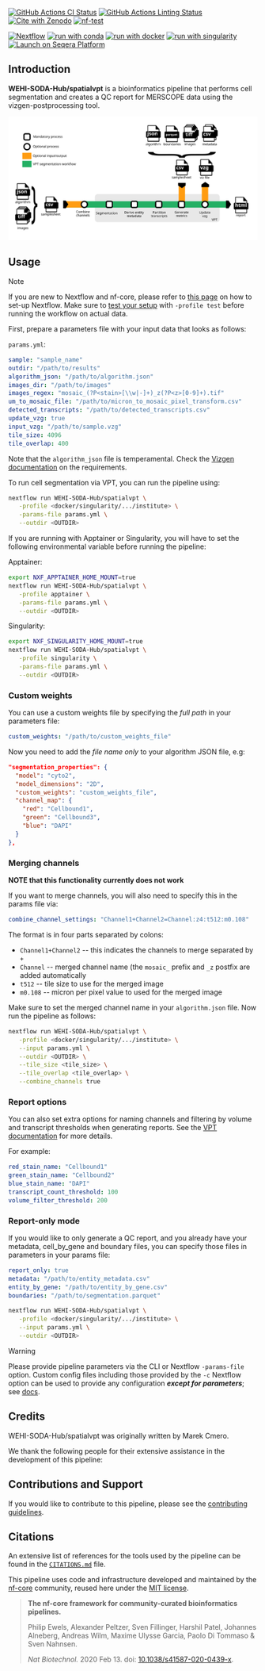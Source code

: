 [![GitHub Actions CI Status](https://github.com/WEHI-SODA-Hub/spatialvpt/actions/workflows/ci.yml/badge.svg)](https://github.com/WEHI-SODA-Hub/spatialvpt/actions/workflows/ci.yml)
[![GitHub Actions Linting Status](https://github.com/WEHI-SODA-Hub/spatialvpt/actions/workflows/linting.yml/badge.svg)](https://github.com/WEHI-SODA-Hub/spatialvpt/actions/workflows/linting.yml)[![Cite with Zenodo](http://img.shields.io/badge/DOI-10.5281/zenodo.XXXXXXX-1073c8?labelColor=000000)](https://doi.org/10.5281/zenodo.XXXXXXX)
[![nf-test](https://img.shields.io/badge/unit_tests-nf--test-337ab7.svg)](https://www.nf-test.com)

[![Nextflow](https://img.shields.io/badge/nextflow%20DSL2-%E2%89%A524.04.0-23aa62.svg)](https://www.nextflow.io/)
[![run with conda](http://img.shields.io/badge/run%20with-conda-3EB049?labelColor=000000&logo=anaconda)](https://docs.conda.io/en/latest/)
[![run with docker](https://img.shields.io/badge/run%20with-docker-0db7ed?labelColor=000000&logo=docker)](https://www.docker.com/)
[![run with singularity](https://img.shields.io/badge/run%20with-singularity-1d355c.svg?labelColor=000000)](https://sylabs.io/docs/)
[![Launch on Seqera Platform](https://img.shields.io/badge/Launch%20%F0%9F%9A%80-Seqera%20Platform-%234256e7)](https://cloud.seqera.io/launch?pipeline=https://github.com/WEHI-SODA-Hub/spatialvpt)

## Introduction

**WEHI-SODA-Hub/spatialvpt** is a bioinformatics pipeline that performs cell segmentation and creates a QC report for MERSCOPE data using the vizgen-postprocessing tool.

<!-- TODO nf-core:
   Complete this sentence with a 2-3 sentence summary of what types of data the pipeline ingests, a brief overview of the
   major pipeline sections and the types of output it produces. You're giving an overview to someone new
   to nf-core here, in 15-20 seconds. For an example, see https://github.com/nf-core/rnaseq/blob/master/README.md#introduction
-->

<!-- TODO nf-core: Include a figure that guides the user through the major workflow steps. Many nf-core
     workflows use the "tube map" design for that. See https://nf-co.re/docs/contributing/design_guidelines#examples for examples.   -->
<!-- TODO nf-core: Fill in short bullet-pointed list of the default steps in the pipeline -->

![WEHI-SODA-Hub/spatialvpt workflow](docs/images/nf-core-spatialvpt_workflow.svg)

## Usage

> [!NOTE]
> If you are new to Nextflow and nf-core, please refer to [this page](https://nf-co.re/docs/usage/installation) on how to set-up Nextflow. Make sure to [test your setup](https://nf-co.re/docs/usage/introduction#how-to-run-a-pipeline) with `-profile test` before running the workflow on actual data.

First, prepare a parameters file with your input data that looks as follows:

`params.yml`:

```yaml
sample: "sample_name"
outdir: "/path/to/results"
algorithm_json: "/path/to/algorithm.json"
images_dir: "/path/to/images"
images_regex: "mosaic_(?P<stain>[\\w|-]+)_z(?P<z>[0-9]+).tif"
um_to_mosaic_file: "/path/to/micron_to_mosaic_pixel_transform.csv"
detected_transcripts: "/path/to/detected_transcripts.csv"
update_vzg: true
input_vzg: "/path/to/sample.vzg"
tile_size: 4096
tile_overlap: 400
```

Note that the `algorithm_json` file is temperamental. Check the [Vizgen documentation](https://vizgen.github.io/vizgen-postprocessing/segmentation_options/json_file_format.html) on the requirements.

To run cell segmentation via VPT, you can run the pipeline using:

```bash
nextflow run WEHI-SODA-Hub/spatialvpt \
   -profile <docker/singularity/.../institute> \
   -params-file params.yml \
   --outdir <OUTDIR>
```

If you are running with Apptainer or Singularity, you will have to set the following environmental variable before running the pipeline:

Apptainer:

```bash
export NXF_APPTAINER_HOME_MOUNT=true
nextflow run WEHI-SODA-Hub/spatialvpt \
   -profile apptainer \
   -params-file params.yml \
   --outdir <OUTDIR>
```

Singularity:

```bash
export NXF_SINGULARITY_HOME_MOUNT=true
nextflow run WEHI-SODA-Hub/spatialvpt \
   -profile singularity \
   -params-file params.yml \
   --outdir <OUTDIR>
```

### Custom weights

You can use a custom weights file by specifying the _full path_ in your
parameters file:

```yaml
custom_weights: "/path/to/custom_weights_file"
```

Now you need to add the _file name only_ to your algorithm JSON file, e.g:

```json
"segmentation_properties": {
  "model": "cyto2",
  "model_dimensions": "2D",
  "custom_weights": "custom_weights_file",
  "channel_map": {
    "red": "Cellbound1",
    "green": "Cellbound3",
    "blue": "DAPI"
  }
},
```

### Merging channels

**NOTE that this functionality currently does not work**

If you want to merge channels, you will also need to specify this in the params file via:

```yaml
combine_channel_settings: "Channel1+Channel2=Channel:z4:t512:m0.108"
```

The format is in four parts separated by colons:

- `Channel1+Channel2` -- this indicates the channels to merge separated by `+`
- `Channel` -- merged channel name (the `mosaic_` prefix and `_z` postfix are added automatically
- `t512` -- tile size to use for the merged image
- `m0.108` -- micron per pixel value to used for the merged image

Make sure to set the merged channel name in your `algorithm.json` file. Now run the pipeline as follows:

```bash
nextflow run WEHI-SODA-Hub/spatialvpt \
   -profile <docker/singularity/.../institute> \
   --input params.yml \
   --outdir <OUTDIR> \
   --tile_size <tile_size> \
   --tile_overlap <tile_overlap> \
   --combine_channels true
```

### Report options

You can also set extra options for naming channels and filtering by volume and
transcript thresholds when generating reports. See the [VPT documentation](https://vizgen.github.io/vizgen-postprocessing/command_line_interface/index.html#generate-segmentation-metrics)
for more details.

For example:

```yaml
red_stain_name: "Cellbound1"
green_stain_name: "Cellbound2"
blue_stain_name: "DAPI"
transcript_count_threshold: 100
volume_filter_threshold: 200
```

### Report-only mode

If you would like to only generate a QC report, and you already have your metadata,
cell_by_gene and boundary files, you can specify those files in parameters in
your params file:

```yaml
report_only: true
metadata: "/path/to/entity_metadata.csv"
entity_by_gene: "/path/to/entity_by_gene.csv"
boundaries: "/path/to/segmentation.parquet"
```

```bash
nextflow run WEHI-SODA-Hub/spatialvpt \
   -profile <docker/singularity/.../institute> \
   --input params.yml \
   --outdir <OUTDIR>
```

> [!WARNING]
> Please provide pipeline parameters via the CLI or Nextflow `-params-file` option. Custom config files including those provided by the `-c` Nextflow option can be used to provide any configuration _**except for parameters**_;
> see [docs](https://nf-co.re/usage/configuration#custom-configuration-files).

## Credits

WEHI-SODA-Hub/spatialvpt was originally written by Marek Cmero.

We thank the following people for their extensive assistance in the development of this pipeline:

<!-- TODO nf-core: If applicable, make list of people who have also contributed -->

## Contributions and Support

If you would like to contribute to this pipeline, please see the [contributing guidelines](.github/CONTRIBUTING.md).

## Citations

<!-- TODO nf-core: Add citation for pipeline after first release. Uncomment lines below and update Zenodo doi and badge at the top of this file. -->
<!-- If you use WEHI-SODA-Hub/spatialvpt for your analysis, please cite it using the following doi: [10.5281/zenodo.XXXXXX](https://doi.org/10.5281/zenodo.XXXXXX) -->

<!-- TODO nf-core: Add bibliography of tools and data used in your pipeline -->

An extensive list of references for the tools used by the pipeline can be found in the [`CITATIONS.md`](CITATIONS.md) file.

This pipeline uses code and infrastructure developed and maintained by the [nf-core](https://nf-co.re) community, reused here under the [MIT license](https://github.com/nf-core/tools/blob/master/LICENSE).

> **The nf-core framework for community-curated bioinformatics pipelines.**
>
> Philip Ewels, Alexander Peltzer, Sven Fillinger, Harshil Patel, Johannes Alneberg, Andreas Wilm, Maxime Ulysse Garcia, Paolo Di Tommaso & Sven Nahnsen.
>
> _Nat Biotechnol._ 2020 Feb 13. doi: [10.1038/s41587-020-0439-x](https://dx.doi.org/10.1038/s41587-020-0439-x).
